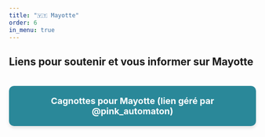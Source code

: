 ```yaml
---
title: "🇾🇹 Mayotte"
order: 6
in_menu: true
---
```

## Liens pour soutenir et vous informer sur Mayotte

<a href="https://cagnottes-mayotte.carrd.co/" target="_blank" style="text-decoration: none; background-color: #2a8899; color: white; padding: 20px 50px; margin: 20px 0; border-radius: 10px; width: auto; text-align: center; font-size: 18px; font-family: , serif; font-weight: bold; box-shadow: 0px 4px 6px rgba(0, 0, 0, 0.1); display: inline-block;">
Cagnottes pour Mayotte (lien géré par @pink_automaton)
</a> 